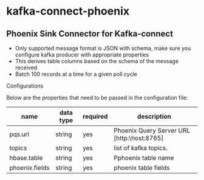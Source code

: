# kafka-connect-phoenix

## Phoenix Sink Connector for Kafka-connect
* Only supported message format is JSON with schema, make sure you configure kafka producer with appropriate properties
* This derives table columns based on the schema of the message received
* Batch 100 records at a time for a given poll cycle


Configurations

Below are the properties that need to be passed in the configuration file:

name | data type | required | description
-----|-----------|----------|------------
pqs.url | string | yes | Phoenix Query Server URL [http:\\host:8765]
topics | string | yes | list of kafka topics.
hbase.table | string | yes | Pphoenix table name
phoenix.fields | string | yes | phoenix table fields
